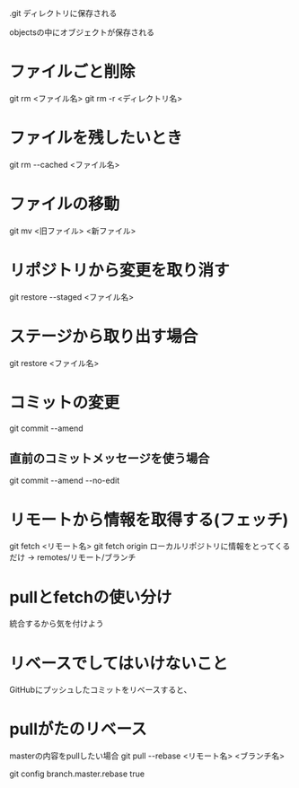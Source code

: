 .git ディレクトリに保存される

objectsの中にオブジェクトが保存される

# ファイルごと削除
git rm <ファイル名>
git rm -r <ディレクトリ名>

# ファイルを残したいとき
git rm --cached <ファイル名>

# ファイルの移動
git mv <旧ファイル> <新ファイル>

# リポジトリから変更を取り消す
git restore --staged <ファイル名>

# ステージから取り出す場合
git restore <ファイル名>

# コミットの変更
git commit --amend

## 直前のコミットメッセージを使う場合
git commit --amend --no-edit

# リモートから情報を取得する(フェッチ)
git fetch <リモート名>
git fetch origin
ローカルリポジトリに情報をとってくるだけ
-> remotes/リモート/ブランチ

# pullとfetchの使い分け
統合するから気を付けよう

# リベースでしてはいけないこと
GitHubにプッシュしたコミットをリベースすると、

# pullがたのリベース
masterの内容をpullしたい場合
git pull --rebase <リモート名> <ブランチ名>

git config branch.master.rebase true
